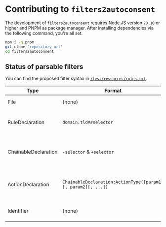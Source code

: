 # Contributing to `filters2autoconsent`

The development of `filters2autoconsent` requires Node.JS version `20.10` or higher and PNPM as package manager.
After installing dependencies via the following command, you're all set.

```sh
npm i -g pnpm
git clone 'repository url'
cd filters2autoconsent
```

## Status of parsable filters

You can find the proposed filter syntax in [`/test/resources/rules.txt`](/test/resources/rules.txt).

| Type                 | Format                                                       | Description                                      | Status            |
|----------------------|--------------------------------------------------------------|--------------------------------------------------|-------------------|
| File                 | (none)                                                       | The entire file.                                 | ✅ Supported       |
| RuleDeclaration      | `domain.tld##selector`                                       | The declaration identifier of the rule.          | ✅ Supported       |
| ChainableDeclaration | `-selector` & `+selector`                                    | The possible action chain for the rule.          | ✅ Supported       |
| ActionDeclaration    | `ChainableDeclaration:ActionType([param1][, param2][, ...])` | The list of actions to run on specific selector. | ✅ Supported       |
| Identifier           | (none)                                                       | The identifier or any value.                     | 📝 Type dependant |
